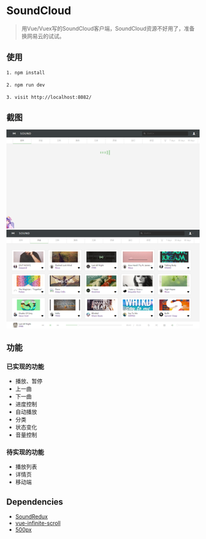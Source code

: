# SoundCloud

> 用Vue/Vuex写的SoundCloud客户端，SoundCloud资源不好用了，准备换网易云的试试。

## 使用

```
1. npm install

2. npm run dev

3. visit http://localhost:8082/

```
## 截图
![](screenshot/loading.PNG)
![](screenshot/context.PNG)
## 功能

### 已实现的功能
* 播放、暂停
* 上一曲
* 下一曲
* 进度控制
* 自动播放
* 分类
* 状态变化
* 音量控制

### 待实现的功能
* 播放列表
* 详情页
* 移动端

## Dependencies

* [SoundRedux](https://github.com/andrewngu/sound-redux)
* [vue-infinite-scroll](https://github.com/ElemeFE/vue-infinite-scroll)
* [500px](https://github.com/500px/api-documentation)
